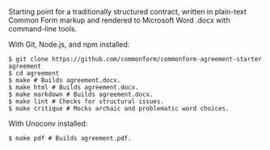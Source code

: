 Starting point for a traditionally structured contract, written in plain-text Common Form markup and rendered to Microsoft Word .docx with command-line tools.

With Git, Node.js, and npm installed:

```shellsession
$ git clone https://github.com/commonform/commonform-agreement-starter agreement
$ cd agreement
$ make # Builds agreement.docx.
$ make html # Builds agreement.docx.
$ make markdown # Builds agreement.docx.
$ make lint # Checks for structural issues.
$ make critique # Mocks archaic and problematic word choices.
```

With Unoconv installed:

```shellsession
$ make pdf # Builds agreement.pdf.
```
